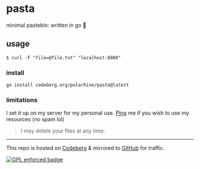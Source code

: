 # pasta

minimal pastebin: written in go 🤌

## usage
```
$ curl -F "file=@file.txt" "localhost:8080"
```

### install

```
go install codeberg.org/polarhive/pasta@latest
```

### limitations

I set it up on my server for my personal use. [Ping](https://polarhive.net/contact) me if you wish to use my resources (no spam lol)

> I may delete your files at any time.

---
This repo is hosted on [Codeberg](https://codeberg.org/polarhive/pasta) & mirrored to [GitHub](https://github.com/polarhive/pasta) for traffic.

[![GPL enforced badge](https://img.shields.io/badge/GPL-enforced-blue.svg "This project enforces the GPL.")](https://gplenforced.org)
